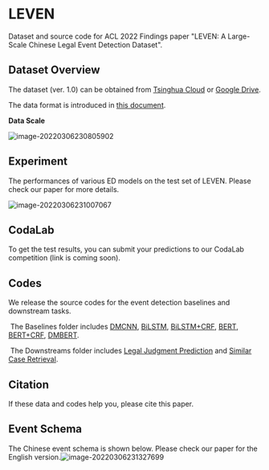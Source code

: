 # LEVEN
Dataset and source code for ACL 2022 Findings paper "LEVEN: A Large-Scale Chinese Legal Event Detection Dataset".

## Dataset Overview

The dataset (ver. 1.0) can be obtained from [Tsinghua Cloud](https://cloud.tsinghua.edu.cn/d/6e911ff1286d47db8016/) or [Google Drive](https://drive.google.com/drive/folders/1VGD0h365kegTqGEyLr24SJtJUUoZIt20?usp=sharing). 

The data format is introduced in [this document](DataFormat.md).

**Data Scale**

![image-20220306230805902](C:\Users\leoyao\AppData\Roaming\Typora\typora-user-images\image-20220306230805902.png)

## Experiment

The performances of various ED models on the test set of LEVEN. Please check our paper for more details.

![image-20220306231007067](C:\Users\leoyao\AppData\Roaming\Typora\typora-user-images\image-20220306231007067.png)

## CodaLab

To get the test results, you can submit your predictions to our CodaLab competition (link is coming soon). 

## Codes

We release the source codes for the event detection baselines and downstream tasks.

​	The Baselines folder includes [DMCNN](./Baselines/DMCNN), [BiLSTM](./Baselines/BiLSTM), [BiLSTM+CRF](./Baselines/BiLSTM+CRF), [BERT](./Baselines/BERT), [BERT+CRF](./Baselines/BERT+CRF), [DMBERT](./Baselines/DMBERT).

​	The Downstreams folder includes [Legal Judgment Prediction](./Downstreams/LJP) and [Similar Case Retrieval](./Downstreams/SCR).

## Citation

If these data and codes help you, please cite this paper.

## Event Schema

The Chinese event schema is shown below. Please check our paper for the English version.![image-20220306231327699](C:\Users\leoyao\AppData\Roaming\Typora\typora-user-images\image-20220306231327699.png)